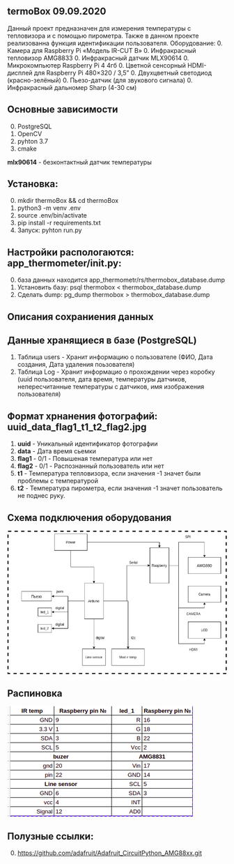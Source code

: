 ## termoBox 09.09.2020
Данный проект предназначен для измерения температуры с тепловизора и с помощью пирометра. Также в данном проекте реализованна функция идентификации пользователя.
Оборудование:
0. Камера для Raspberry Pi «Модель IR-CUT B»
0. Инфракрасный тепловизор AMG8833
0. Инфракрасный датчик MLX90614
0. Микрокомпьютер Raspberry Pi 4 4гб
0. Цветной сенсорный HDMI-дисплей для Raspberry Pi 480×320 / 3,5”
0. Двухцветный светодиод (красно-зелёный)
0. Пьезо-датчик (для звукового сигнала)
0. Инфракрасный дальномер Sharp (4-30 см)

## Основные зависимости
0. PostgreSQL
0. OpenCV
0. pyhton 3.7
0. cmake

**mlx90614** - безконтактный датчик температуры
## Установка:
0. mkdir thermoBox && cd thermoBox
0. python3 -m venv .env
0. source .env/bin/activate
0. pip install -r requirements.txt
0. Запуск: pyhton run.py

## Настройки распологаются: app_thermometer/__init__.py:
0. база данных находится app_thermometr/rs/thermobox_database.dump
0. Установить базу: psql thermobox < thermobox_database.dump
0. Сделать dump: pg_dump thermobox > thermobox_database.dump

## Описания сохраниения данных 
## Данные хранящиеся в базе (PostgreSQL)
1. Таблица users - Хранит информацию о пользователе (ФИО, Дата создания, Дата удаления поьзователя)
2. Таблица Log - Хранит информацио о прохождении через коробку (uuid пользователя, дата время, температуры датчиков, непересчитанные температуры с датчиков, имя изображения пользователя)
## Формат хрнанения фотографий: uuid_data_flag1_t1_t2_flag2.jpg
1. **uuid** - Уникальный идентификатор фотографии
2. **data** - Дата время сьемки
3. **flag1** - 0/1 - Повышеная температура или нет
4. **flag2** - 0/1 - Распознанный пользователь или нет
5. **t1** - Температура тепловизора, если значения -1 значет были проблемы с температурой
6. **t2** - Температура пирометра, если значения -1 значет пользователь не поднес руку.

## Схема подключения оборудования
![alt text](https://github.com/morgonxak/termoBox/blob/9_9_20/app_thermometer/rc/connection_diagram.png)

## Распиновка
![alt text](https://github.com/morgonxak/termoBox/blob/9_9_20/app_thermometer/rc/pins.png)

## Полузные ссылки:
0. https://github.com/adafruit/Adafruit_CircuitPython_AMG88xx.git